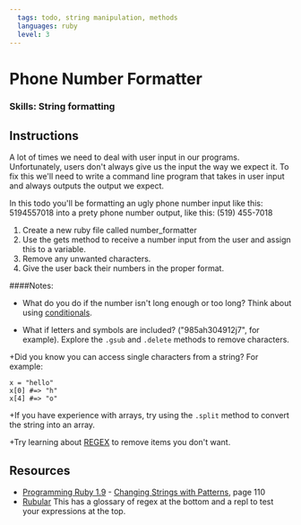 ```yaml
---
  tags: todo, string manipulation, methods
  languages: ruby
  level: 3
---
```


# Phone Number Formatter

### Skills: String formatting

## Instructions

A lot of times we need to deal with user input in our programs. Unfortunately, users don't always give us the input the way we expect it. To fix this we'll need to write a command line program that takes in user input and always outputs the output we expect.

In this todo you'll be formatting an ugly phone number input like this: 5194557018 into a prety phone number output, like this: (519) 455-7018

1. Create a new ruby file called number_formatter
2. Use the gets method to receive a number input from the user and assign this to a variable.
3. Remove any unwanted characters.
4. Give the user back their numbers in the proper format.

####Notes: 
+ What do you do if the number isn't long enough or too long? Think about using [conditionals](http://code.tutsplus.com/tutorials/ruby-for-newbies-conditional-statements-and-loops--net-16537).

+ What if letters and symbols are included? ("985ah304912j7", for example). Explore the `.gsub` and `.delete` methods to remove characters.

+Did you know you can access single characters from a string? For example:
```
x = "hello"
x[0] #=> "h"
x[4] #=> "o"
```

+If you have experience with arrays, try using the `.split` method to convert the string into an array.

+Try learning about [REGEX](http://rubylearning.com/satishtalim/ruby_regular_expressions.html) to remove items you don't want.


## Resources
* [Programming Ruby 1.9](http://books.flatironschool.com/books/11?page=110) - [Changing Strings with Patterns](http://books.flatironschool.com/books/11?page=110), page 110
* [Rubular](http://rubular.com/) This has a glossary of regex at the bottom and a repl to test your expressions at the top.
